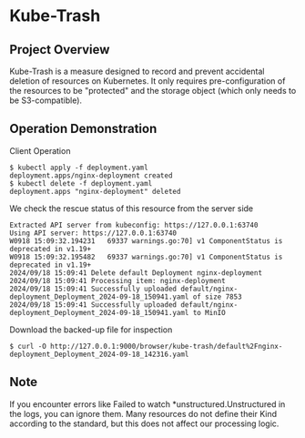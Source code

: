 # Kube-Trash

## Project Overview

Kube-Trash is a measure designed to record and prevent accidental deletion of resources on Kubernetes. It only requires pre-configuration of the resources to be "protected" and the storage object (which only needs to be S3-compatible).

## Operation Demonstration

Client Operation

```shell
$ kubectl apply -f deployment.yaml
deployment.apps/nginx-deployment created
$ kubectl delete -f deployment.yaml
deployment.apps "nginx-deployment" deleted
```

We check the rescue status of this resource from the server side

```shell
Extracted API server from kubeconfig: https://127.0.0.1:63740
Using API server: https://127.0.0.1:63740
W0918 15:09:32.194231   69337 warnings.go:70] v1 ComponentStatus is deprecated in v1.19+
W0918 15:09:32.195482   69337 warnings.go:70] v1 ComponentStatus is deprecated in v1.19+
2024/09/18 15:09:41 Delete default Deployment nginx-deployment
2024/09/18 15:09:41 Processing item: nginx-deployment
2024/09/18 15:09:41 Successfully uploaded default/nginx-deployment_Deployment_2024-09-18_150941.yaml of size 7853
2024/09/18 15:09:41 Successfully uploaded default/nginx-deployment_Deployment_2024-09-18_150941.yaml to MinIO
```

Download the backed-up file for inspection

```shell
$ curl -O http://127.0.0.1:9000/browser/kube-trash/default%2Fnginx-deployment_Deployment_2024-09-18_142316.yaml
```

## Note
If you encounter errors like Failed to watch *unstructured.Unstructured in the logs, you can ignore them. Many resources do not define their Kind according to the standard, but this does not affect our processing logic.